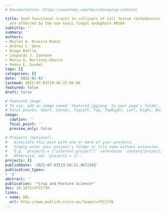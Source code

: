 ```yaml
---
# Documentation: https://wowchemy.com/docs/managing-content/

title: Seed functional traits in cultivars of tall fescue (Schedonorus arundinaceus)
  are affected by the non-toxic fungal endophyte AR584
subtitle: ''
summary: ''
authors:
- Mailen A. Riveira Rubin
- Andrea C. Ueno
- Diego Batlla
- Leopoldo J. Iannone
- María A. Martínez-Ghersa
- Pedro E. Gundel
tags: []
categories: []
date: '2022-01-01'
lastmod: 2022-07-03T19:46:37-04:00
featured: false
draft: false

# Featured image
# To use, add an image named `featured.jpg/png` to your page's folder.
# Focal points: Smart, Center, TopLeft, Top, TopRight, Left, Right, BottomLeft, Bottom, BottomRight.
image:
  caption: ''
  focal_point: ''
  preview_only: false

# Projects (optional).
#   Associate this post with one or more of your projects.
#   Simply enter your project's folder or file name without extension.
#   E.g. `projects = ["internal-project"]` references `content/project/deep-learning/index.md`.
#   Otherwise, set `projects = []`.
projects: []
publishDate: '2022-07-03T23:59:11.467239Z'
publication_types:
- '2'
abstract: ''
publication: '*Crop and Pasture Science*'
doi: 10.1071/CP21736
links:
- name: URL
  url: http://www.publish.csiro.au/?paper=CP21736
---
```

